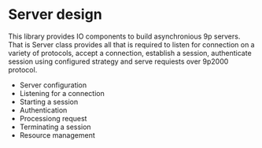 # Server design

This library provides IO components to build asynchronious 9p servers.
That is Server class provides all that is required to listen for connection on a variety of protocols,
accept a connection, establish a session, authenticate session using configured strategy and serve requiests over 9p2000 protocol.

- Server configuration
- Listening for a connection
- Starting a session
- Authentication
- Processiong request
- Terminating a session
- Resource management
